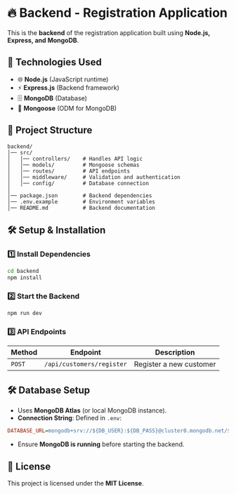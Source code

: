 # 🔥 Backend - Registration Application

This is the **backend** of the registration application built using **Node.js, Express, and MongoDB**.

## 🚀 **Technologies Used**
- 🌐 **Node.js** (JavaScript runtime)
- ⚡ **Express.js** (Backend framework)
- 🗄 **MongoDB** (Database)
- 🔐 **Mongoose** (ODM for MongoDB)

## 📂 **Project Structure**
```
backend/
│── src/
│   │── controllers/    # Handles API logic
│   │── models/         # Mongoose schemas
│   │── routes/         # API endpoints
│   │── middleware/     # Validation and authentication
│   │── config/         # Database connection
│
│── package.json        # Backend dependencies
│── .env.example        # Environment variables
│── README.md           # Backend documentation
```

## 🛠 **Setup & Installation**

### **1️⃣ Install Dependencies**
```sh
cd backend
npm install
```

### **2️⃣ Start the Backend**
```sh
npm run dev
```

### **3️⃣ API Endpoints**
| Method | Endpoint | Description |
|--------|---------|-------------|
| `POST` | `/api/customers/register` | Register a new customer |

## 🛠 **Database Setup**
- Uses **MongoDB Atlas** (or local MongoDB instance).
- **Connection String**: Defined in `.env`:
```ini
DATABASE_URL=mongodb+srv://${DB_USER}:${DB_PASS}@cluster0.mongodb.net/${DB_NAME}
```
- Ensure **MongoDB is running** before starting the backend.

## 📜 **License**
This project is licensed under the **MIT License**.

